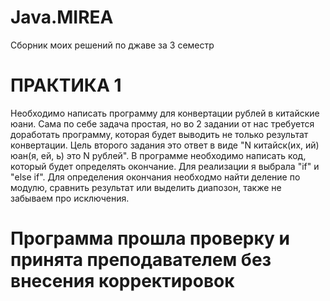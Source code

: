 # Java.MIREA
Сборник моих решений по джаве за 3 семестр

# ПРАКТИКА 1
Необходимо написать программу для конвертации рублей в китайские юани.
Сама по себе задача простая, но во 2 задании от нас требуется доработать программу, которая будет выводить не только результат конвертации.
Цель второго задания это ответ в виде "N китайск(их, ий) юан(я, ей, ь) это N рублей".
В программе необходимо написать код, который будет определять окончание. Для реализации я выбрала "if" и "else if". Для определения окончания необходмо найти деление по модулю, сравнить результат или выделить диапозон, также не забываем про исключения.

# Программа прошла проверку и принята преподавателем без внесения корректировок
